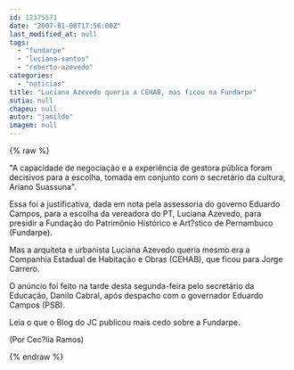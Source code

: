 ```yaml
---
id: 12375571
date: "2007-01-08T17:56:00Z"
last_modified_at: null
tags:
  - "fundarpe"
  - "luciana-santos"
  - "roberto-azevedo"
categories:
  - "noticias"
title: "Luciana Azevedo queria a CEHAB, mas ficou na Fundarpe"
sutia: null
chapeu: null
autor: "jamildo"
imagem: null
---
```

{% raw %}
<p>"A capacidade de negocia&ccedil;&atilde;o e a experi&ecirc;ncia de gestora p&uacute;blica foram decisivos para a escolha, tomada em conjunto com o secret&aacute;rio da cultura, Ariano Suassuna".</p>
<p>Essa foi a justificativa, dada em nota pela assessoria do governo Eduardo Campos, para a escolha da vereadora do PT, Luciana Azevedo, para presidir a Funda&ccedil;&atilde;o do Patrim&ocirc;nio Hist&oacute;rico e Art?stico de Pernambuco (Fundarpe).</p>
<p>Mas a arquiteta e urbanista Luciana Azevedo queria mesmo era a Companhia Estadual de Habita&ccedil;&atilde;o e Obras (CEHAB), que ficou para Jorge Carrero.</p>
<p>O an&uacute;ncio foi feito na tarde desta segunda-feira pelo secret&aacute;rio da Educa&ccedil;&atilde;o, Danilo Cabral, ap&oacute;s despacho com o governador Eduardo Campos (PSB).</p>
<p>Leia o que o Blog do JC publicou mais cedo sobre a Fundarpe.</p>
<p>(Por Cec?lia Ramos)</p>
{% endraw %}
